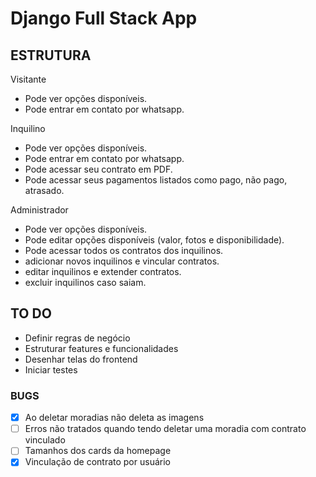 # Django Full Stack App

## ESTRUTURA

Visitante
 - Pode ver opções disponíveis.
 - Pode entrar em contato por whatsapp.

Inquilino
 - Pode ver opções disponíveis.
 - Pode entrar em contato por whatsapp.
 - Pode acessar seu contrato em PDF.
 - Pode acessar seus pagamentos listados como pago, não pago, atrasado.

Administrador
 - Pode ver opções disponíveis.
 - Pode editar opções disponíveis (valor, fotos e disponibilidade).
 - Pode acessar todos os contratos dos inquilinos.
 - adicionar novos inquilinos e vincular contratos.
 - editar inquilinos e extender contratos.
 - excluir inquilinos caso saiam.

## TO DO

- Definir regras de negócio
- Estruturar features e funcionalidades
- Desenhar telas do frontend
- Iniciar testes

### BUGS

-[x] Ao deletar moradias não deleta as imagens  
-[ ] Erros não tratados quando tendo deletar uma moradia com contrato vinculado  
-[ ] Tamanhos dos cards da homepage  
-[x] Vinculação de contrato por usuário  